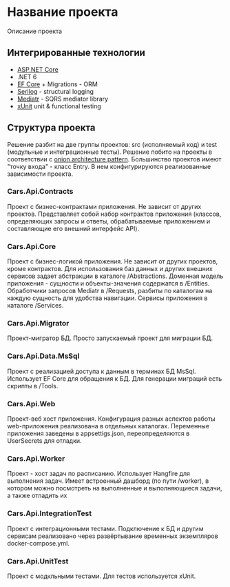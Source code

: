 # Название проекта

Описание проекта

## Интегрированные технологии

- [ASP.NET Core](https://docs.microsoft.com/ru-ru/aspnet/core/?view=aspnetcore-6.0)
- .NET 6
- [EF Core](https://docs.microsoft.com/ru-ru/ef/core/) + Migrations - ORM
- [Serilog](https://github.com/serilog/serilog-aspnetcore) - structural logging
- [Mediatr](https://github.com/jbogard/MediatR) - SQRS mediator library
- [xUnit](https://xunit.net/) unit & functional testing


## Структура проекта

Решение разбит на две группы проектов: src (исполняемый код) и test (модульные и интеграционные тесты). Решение побито на проекты в соответствии с [onion architecture pattern](https://www.codeguru.com/csharp/csharp/cs_misc/designtechniques/understanding-onion-architecture.html). Большинство проектов имеют "точку входа" - класс Entry. В нем конфигурируются реализованные зависимости проекта.

### Cars.Api.Contracts

Проект с бизнес-контрактами приложения. Не зависит от других проектов. Представляет собой набор контрактов приложения (классов, определяющих запросы и ответы, обрабатываемые приложением и составляющие его внешний интерфейс API).

### Cars.Api.Core

Проект с бизнес-логикой приложения. Не зависит от других проектов, кроме контрактов. Для использования баз данных и других внешних сервисов задает абстракции в каталоге /Abstractions. Доменная модель приложения - сущности и объекты-значения содержатся в /Entities. Обработчики запросов Mediatr в /Requests, разбиты по каталогам на каждую сущность для удобства навигации. Сервисы приложения в каталоге /Services.

### Cars.Api.Migrator

Проект-мигратор БД. Просто запускаемый проект для миграции БД.

### Cars.Api.Data.MsSql

Проект с реализацией доступа к данным в терминах БД MsSql. Использует EF Core для обращения к БД. Для генерации миграций есть скрипты в /Tools.

### Cars.Api.Web

Проект-веб хост приложения. Конфигурация разных аспектов работы web-приложения реализована в отдельных каталогах. Переменные приложения заведены в appsettigs.json, переопределяются в UserSecrets для отладки. 

### Cars.Api.Worker

Проект - хост задач по расписанию. Использует Hangfire для выполнения задач. Имеет встроенный дашборд (по пути /worker), в котором можно посмотреть на выполненные и выполняющиеся задачи, а также отладить их

### Cars.Api.IntegrationTest

Проект с интеграционными тестами. Подключение к БД и другим сервисам реализовано через развёртывание временных экземпляров docker-compose.yml.

### Cars.Api.UnitTest

Проект с модкльными тестами. Для тестов используется xUnit.
